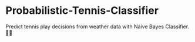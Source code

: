 # Probabilistic-Tennis-Classifier
Predict tennis play decisions from weather data with Naive Bayes Classifier. 🎾🔥

